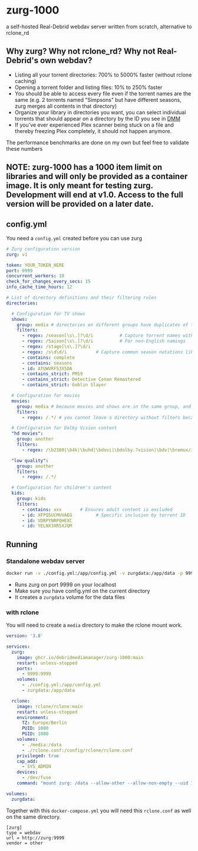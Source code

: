 # zurg-1000

a self-hosted Real-Debrid webdav server written from scratch, alternative to rclone_rd

## Why zurg? Why not rclone_rd? Why not Real-Debrid's own webdav?

- Listing all your torrent directories: 700% to 5000% faster (without rclone caching)
- Opening a torrent folder and listing files: 10% to 250% faster
- You should be able to access every file even if the torrent names are the same (e.g. 2 torrents named "Simpsons" but have different seasons, zurg merges all contents in that directory)
- Organize your library in directories you want, you can select individual torrents that should appear on a directory by the ID you see in [DMM](https://debridmediamanager.com/)
- If you've ever experienced Plex scanner being stuck on a file and thereby freezing Plex completely, it should not happen anymore.

The performance benchmarks are done on my own but feel free to validate these numbers

## NOTE: zurg-1000 has a 1000 item limit on libraries and will only be provided as a container image. It is only meant for testing zurg. Development will end at v1.0. Access to the full version will be provided on a later date.

## config.yml

You need a `config.yml` created before you can use zurg

```yaml
# Zurg configuration version
zurg: v1

token: YOUR_TOKEN_HERE
port: 9999
concurrent_workers: 10
check_for_changes_every_secs: 15
info_cache_time_hours: 12

# List of directory definitions and their filtering rules
directories:

  # Configuration for TV shows
  shows:
    group: media # directories on different groups have duplicates of the same torrent
    filters:
      - regex: /season[\s\.]?\d/i          # Capture torrent names with the term 'season' in any case
      - regex: /Saison[\s\.]?\d/i          # For non-English namings
      - regex: /stage[\s\.]?\d/i
      - regex: /s\d\d/i           # Capture common season notations like S01, S02, etc.
      - contains: complete
      - contains: seasons
      - id: ATUWVRF53X5DA
      - contains_strict: PM19
      - contains_strict: Detective Conan Remastered
      - contains_strict: Goblin Slayer

  # Configuration for movies
  movies:
    group: media # because movies and shows are in the same group, and shows come first before movies, all torrents that doesn't fall into shows will fall into movies
    filters:
      - regex: /.*/ # you cannot leave a directory without filters because it will not have any torrents in it

  # Configuration for Dolby Vision content
  "hd movies":
    group: another
    filters:
      - regex: /\b2160|\b4k|\buhd|\bdovi|\bdolby.?vision|\bdv|\bremux/i     # Matches abbreviations of 'dolby vision'

  "low quality":
    group: another
    filters:
      - regex: /.*/

  # Configuration for children's content
  kids:
    group: kids
    filters:
      - contains: xxx       # Ensures adult content is excluded
      - id: XFPQ5UCMUVAEG         # Specific inclusion by torrent ID
      - id: VDRPYNRPQHEXC
      - id: YELNX3XR5XJQM

```

## Running

### Standalone webdav server

```bash
docker run -v ./config.yml:/app/config.yml -v zurgdata:/app/data -p 9999:9999 ghcr.io/debridmediamanager/zurg-1000:main
```

- Runs zurg on port 9999 on your localhost
- Make sure you have config.yml on the current directory
- It creates a `zurgdata` volume for the data files

### with rclone

You will need to create a `media` directory to make the rclone mount work.

```yaml
version: '3.8'

services:
  zurg:
    image: ghcr.io/debridmediamanager/zurg-1000:main
    restart: unless-stopped
    ports:
      - 9999:9999
    volumes:
      - ./config.yml:/app/config.yml
      - zurgdata:/app/data

  rclone:
    image: rclone/rclone:main
    restart: unless-stopped
    environment:
      TZ: Europe/Berlin
      PUID: 1000
      PGID: 1000
    volumes:
      - ./media:/data
      - ./rclone.conf:/config/rclone/rclone.conf
    privileged: true
    cap_add:
      - SYS_ADMIN
    devices:
      - /dev/fuse
    command: "mount zurg: /data --allow-other --allow-non-empty --uid 1000 --gid 1000 --dir-cache-time 1s --poll-interval 1s --read-only --log-level INFO"

volumes:
  zurgdata:
```

Together with this `docker-compose.yml` you will need this `rclone.conf` as well on the same directory.

```
[zurg]
type = webdav
url = http://zurg:9999
vendor = other

```
